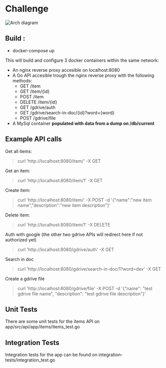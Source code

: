 # Challenge

![Arch diagram](https://raw.githubusercontent.com/alanvivona/microservices-arch/master/docs/microservices-arch.svg?sanitize=true)

## Build :  
  - docker-compose up

This will build and configure 3 docker containers within the same network:
- An nginx reverse proxy accesible on localhost:8080
- A Go API accesible trough the nginx reverse proxy with the following methods:  
  - GET     /item  
  - GET     /item/{id}  
  - POST    /item  
  - DELETE  /item/{id}  
  - GET     /gdrive/auth  
  -	GET     /gdrive/search-in-doc/{id}?word={word}
  - POST    /gdrive/file  
- A MySql container <b>populated with data from a dump on /db/current</b>

## Example API calls

  Get all items:  
  > curl 'http://localhost:8080/item/' -X GET

  Get an item:  
  > curl 'http://localhost:8080/item/1' -X GET

  Create item:  
  > curl 'http://localhost:8080/item/' -X POST -d '{"name":"new item name","description":"new item description"}'  

  Delete item:  
  > curl 'http://localhost:8080/item/1' -X DELETE

  Auth with google (the other two gdrive APIs will redirect here if not authorized yet)
  > curl 'http://localhost:8080/gdrive/auth' -X GET

  Search in doc
  > curl 'http://localhost:8080/gdrive/search-in-doc/1?word=dev' -X GET

  Create a gdrive file
  > curl 'http://localhost:8080/gdrive/file' -X POST -d '{"name": "test gdrive file name", "description": "test gdrive file description"}'

## Unit Tests  
There are some unit tests for the items API on app/src/api/app/items/items_test.go

## Integration Tests  
Integration tests for the app can be found on integration-tests/integration_test.go
